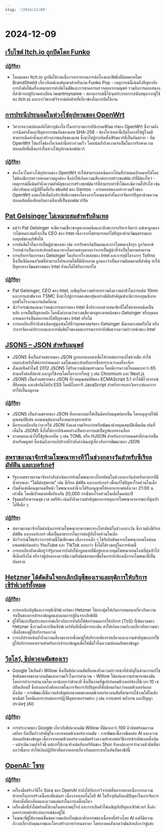 ```yaml
---
slug: '/2024/12/09'
---
```


# 2024-12-09

## [เว็บไซต์ Itch.io ถูกปิดโดย Funko](https://bsky.app/profile/itch.io/post/3lcu6h465bs2n)

### [ปฏิกิริยา](https://news.ycombinator.com/item?id=42363727)

- โดเมนของ Itch.io ถูกปิดใช้งานเนื่องจากรายงานการฉ้อโกงและฟิชชิ่งที่ผิดพลาดโดย BrandShield เกี่ยวกับหน้าแฟนเพจสำหรับเกม Funko Pop - เหตุการณ์นี้เน้นถึงปัญหากับการบังคับใช้เครื่องหมายการค้าอัตโนมัติและการขาดการตรวจสอบจากมนุษย์ รวมถึงการตอบสนองที่ล่าช้าจากผู้รับจดทะเบียน iwantmyname - สถานการณ์นี้ได้จุดประกายการสนับสนุนจากผู้ใช้ต่อ itch.io และการวิพากษ์วิจารณ์ต่อฝ่ายที่เกี่ยวข้องในการปิดใช้งาน

## [การประนีประนอมในห่วงโซ่อุปทานของ OpenWrt](https://flatt.tech/research/posts/compromising-openwrt-supply-chain-sha256-collision/)

- วิศวกรความปลอดภัยได้ระบุช่องโหว่ในกระบวนการอัปเกรดเฟิร์มแวร์ของ OpenWrt ซึ่งรวมถึงการฉีดคำสั่งและปัญหาการชนกันของแฮช SHA-256 - ช่องโหว่เหล่านี้เปิดโอกาสให้ผู้โจมตีสามารถฉีดคำสั่งและสร้างการชนกันของแฮช ซึ่งนำไปสู่การติดตั้งเฟิร์มแวร์ที่เป็นอันตราย - ทีม OpenWrt ได้แก้ไขช่องโหว่เหล่านี้อย่างรวดเร็ว โดยเน้นย้ำถึงความจำเป็นในการรักษาความปลอดภัยที่แข็งแกร่งในห่วงโซ่อุปทานซอฟต์แวร์

### [ปฏิกิริยา](https://news.ycombinator.com/item?id=42363102)

- ช่องโหว่ในห่วงโซ่อุปทานของ OpenWrt ทำให้สามารถดำเนินการโค้ดที่กำหนดเป้าหมายได้โดยไม่ต้องมีการตรวจสอบความถูกต้อง ซึ่งก่อให้เกิดความเสี่ยงต่อการสร้างซอฟต์แวร์ที่มีช่องโหว่ - เหตุการณ์นี้เน้นย้ำถึงความสำคัญของการสร้างซอฟต์แวร์ที่สามารถทำซ้ำได้และมีความโปร่งใส เช่นเดียวกับแนวปฏิบัติในที่เก็บ ebuild ของ Gentoo - การตอบสนองอย่างรวดเร็วของ OpenWrt แสดงให้เห็นถึงประสิทธิภาพของโครงการโอเพนซอร์สในการจัดการปัญหาด้านความปลอดภัยเมื่อเทียบกับทางเลือกที่เป็นซอฟต์แวร์ปิด

## [Pat Gelsinger ไม่เหมาะสมสำหรับอินเทล](https://bcantrill.dtrace.org/2024/12/08/why-gelsinger-was-wrong-for-intel/)

- แม้ว่า Pat Gelsinger จะมีความเชี่ยวชาญทางเทคนิคและทักษะการบริหารจัดการ แต่เขาถูกมองว่าไม่เหมาะสมที่จะเป็น CEO ของ Intel เนื่องจากไม่สามารถแก้ไขปัญหาด้านวัฒนธรรมและกลยุทธ์ของบริษัทได้
- การตัดสินใจในการเป็นผู้นำของเขา เช่น การรักษาเงินปันผลและการโฆษณาเชิงรุก ถูกวิพากษ์วิจารณ์ว่าเป็นการสะท้อนถึงแนวทางในยามสงบมากกว่าการเป็นผู้นำที่จำเป็นในยามสงคราม
- การบริหารจัดการของ Gelsinger ในบริการโรงหล่อของ Intel และการยุติโครงการ Tofino ซึ่งเป็นซิลิคอนสวิตช์ที่สามารถโปรแกรมได้ที่มีศักยภาพ ถูกมองว่าเป็นความผิดพลาดที่สำคัญ ทำให้ปัญหาทางวัฒนธรรมของ Intel ยังคงไม่ได้รับการแก้ไข

### [ปฏิกิริยา](https://news.ycombinator.com/item?id=42361955)

- Pat Gelsinger, CEO ของ Intel, เผชิญกับความท้าทายรวมถึงความล่าช้าในการผลิต 10nm และการแข่งขันจาก TSMC ซึ่งนำไปสู่การลดลงของหุ้นอย่างมีนัยสำคัญแม้จะมีการลงทุนเชิงกลยุทธ์ในโรงงานการผลิตก็ตาม
- นักวิจารณ์เสนอแนะว่าคณะกรรมการของ Intel ซึ่งประกอบด้วยสมาชิกที่ไม่ใช่สายเทคนิคเป็นหลัก อาจเป็นปัญหาหลัก โดยตั้งคำถามว่าความเชี่ยวชาญทางเทคนิคของ Gelsinger หรือบุคคลภายนอกจำเป็นต่อการแก้ไขปัญหาของ Intel หรือไม่
- การถกเถียงที่กำลังดำเนินอยู่มุ่งเน้นไปที่ว่ายุทธศาสตร์ของ Gelsinger นั้นเหมาะสมหรือไม่ หรือว่าการจัดองค์ประกอบและการตัดสินใจของคณะกรรมการกำลังขัดขวางความก้าวหน้าของ Intel

## [JSON5 – JSON สำหรับมนุษย์](https://json5.org/)

- JSON5 ซึ่งเป็นส่วนขยายของ JSON ถูกออกแบบมาเพื่อให้ง่ายต่อการแก้ไขด้วยมือ ทำให้เหมาะสำหรับไฟล์การกำหนดค่า แต่ไม่เหมาะสำหรับการสื่อสารระหว่างเครื่องจักร
- ตั้งแต่เปิดตัวในปี 2012 JSON5 ได้รับความนิยมอย่างมาก โดยมีการดาวน์โหลดมากกว่า 65 ล้านครั้งต่อสัปดาห์ และถูกใช้งานโดยโครงการใหญ่ ๆ เช่น Chromium และ Next.js
- JSON5 เป็นส่วนขยายของ JSON ที่รวมคุณสมบัติของ ECMAScript 5.1 ทำให้มีไวยากรณ์ที่ยืดหยุ่น และเข้ากันได้กับ ES5 โดยมีไลบรารี JavaScript สำหรับการแยกวิเคราะห์และการทำให้เป็นอนุกรม

### [ปฏิกิริยา](https://news.ycombinator.com/item?id=42360681)

- JSON5 เป็นส่วนขยายของ JSON ที่ออกแบบมาให้เป็นมิตรกับมนุษย์มากขึ้น โดยอนุญาตให้มีคุณสมบัติเช่น คอมเมนต์และเครื่องหมายจุลภาคท้าย
- มีการถกเถียงกันว่าควรให้ JSON ยังคงความเรียบง่ายหรือพัฒนาด้วยคุณสมบัติเพิ่มเติม เช่นที่เห็นใน JSON5 ซึ่งไม่ใช่การอัปเดตอย่างเป็นทางการแต่เป็นรูปแบบทางเลือก
- บางคนแนะนำให้ใช้รูปแบบอื่น ๆ เช่น TOML หรือ HJSON สำหรับการกำหนดค่าที่อ่านง่ายขึ้นสำหรับมนุษย์ ซึ่งเน้นถึงการอภิปรายที่กำลังดำเนินอยู่เกี่ยวกับการพัฒนาของ JSON

## [สหราชอาณาจักรห้ามโฆษณาทางทีวีในช่วงกลางวันสำหรับซีเรียล มัฟฟิน และเบอร์เกอร์](https://www.france24.com/en/live-news/20241204-uk-bans-daytime-tv-ads-for-cereals-muffins-and-burgers)

- รัฐบาลสหราชอาณาจักรกำลังดำเนินการห้ามโฆษณาทางโทรทัศน์ในช่วงกลางวันสำหรับอาหารที่มีน้ำตาลและ "ไม่ดีต่อสุขภาพ" เช่น ซีเรียล มัฟฟิน และเบอร์เกอร์ เพื่อแก้ไขปัญหาโรคอ้วนในเด็ก
- เริ่มตั้งแต่เดือนตุลาคมปีหน้า โฆษณาเหล่านี้จะได้รับอนุญาตให้ออกอากาศหลังเวลา 21:00 น. เท่านั้น โดยมีเป้าหมายเพื่อป้องกัน 20,000 กรณีของโรคอ้วนในเด็กในแต่ละปี
- รัฐมนตรีสาธารณสุข เวส สตรีทิง เน้นย้ำถึงความสำคัญของการหยุดการโฆษณาอาหารขยะที่มุ่งเป้าไปที่เด็ก ๆ

### [ปฏิกิริยา](https://news.ycombinator.com/item?id=42359836)

- สหราชอาณาจักรได้ดำเนินการห้ามโฆษณาอาหารขยะทางโทรทัศน์ในช่วงกลางวัน ซึ่งรวมถึงซีเรียล มัฟฟิน และเบอร์เกอร์ เพื่อเป็นมาตรการในการต่อสู้กับโรคอ้วนในเด็ก
- นักวิจารณ์โต้แย้งว่าการห้ามนี้ไม่เพียงพอ เนื่องจากเด็ก ๆ ได้รับอิทธิพลจากโฆษณาออนไลน์บนแพลตฟอร์มอย่าง YouTube และ TikTok มากกว่า ซึ่งไม่ได้รวมอยู่ในการห้ามนี้
- การถกเถียงยังคงมีอยู่ว่ารัฐบาลควรบังคับใช้กฎหมายที่มีอยู่และควบคุมโฆษณาออนไลน์ที่มุ่งเป้าไปที่เด็กหรือไม่ หรือว่าผู้ปกครองควรมีความรับผิดชอบมากขึ้นในการปกป้องเด็กจากโฆษณาที่เป็นอันตราย

## [Hetzner ได้ตัดสินใจยกเลิกบัญชีของเราและยุติการให้บริการเซิร์ฟเวอร์ทั้งหมด](https://mastodon.social/@kiwix/113622081750449356)

### [ปฏิกิริยา](https://news.ycombinator.com/item?id=42365295)

- การยกเลิกบัญชีและการยุติเซิร์ฟเวอร์ของ Hetzner ได้กระตุ้นให้เกิดการสนทนาเกี่ยวกับความจำเป็นของการสำรองข้อมูลและแผนการกู้คืนจากภัยพิบัติ
- ผู้ใช้ได้แบ่งปันประสบการณ์เกี่ยวกับการบังคับใช้ข้อกำหนดการให้บริการ (ToS) ที่เข้มงวดของ Hetzner ซึ่งรวมถึงการปิดเซิร์ฟเวอร์ทันทีเมื่อมีการละเมิด ทำให้เกิดความกังวลเกี่ยวกับความน่าเชื่อถือของผู้ให้บริการคลาวด์
- การอภิปรายเน้นย้ำถึงความเสี่ยงของการพึ่งพาผู้ให้บริการเพียงรายเดียวและความสำคัญของการใช้ผู้ให้บริการหลายรายสำหรับการสำรองข้อมูลเพื่อให้มั่นใจในความปลอดภัยของข้อมูล

## [วิลโลว์, ชิปควอนตัมของเรา](https://blog.google/technology/research/google-willow-quantum-chip/)

- Google ได้เปิดตัว Willow ซึ่งเป็นชิปควอนตัมที่แสดงถึงความก้าวหน้าที่สำคัญในด้านการแก้ไขข้อผิดพลาดของควอนตัมและความเร็วในการคำนวณ - Willow ได้แสดงความสามารถของมันโดยการทำการคำนวณในเวลาน้อยกว่าห้านาที ซึ่งเป็นงานที่ซูเปอร์คอมพิวเตอร์ต้องใช้เวลา 10 เซปทิลเลียนปี ซึ่งบ่งบอกถึงศักยภาพในการจัดการกับปัญหาที่ซับซ้อนเกินกว่าคอมพิวเตอร์แบบดั้งเดิม - การพัฒนานี้มีความสำคัญต่ออนาคตของคอมพิวเตอร์ควอนตัมที่สามารถใช้งานได้ในเชิงพาณิชย์ โดยมีผลกระทบต่อการปฏิวัติอุตสาหกรรมต่าง ๆ เช่น การแพทย์ พลังงาน และปัญญาประดิษฐ์ (AI)

### [ปฏิกิริยา](https://news.ycombinator.com/item?id=42367649)

- การประกาศของ Google เกี่ยวกับชิปควอนตัม Willow ที่มีมากกว่า 100 คิวบิตพร้อมความเสถียร ถือเป็นก้าวสำคัญในวงการคอมพิวเตอร์ควอนตัม - การพัฒนานี้อาจมีผลต่อ AI และความปลอดภัยของข้อมูล เนื่องจากคอมพิวเตอร์ควอนตัมสร้างความท้าทายต่อวิธีการเข้ารหัสแบบดั้งเดิม - แม้จะมีความสำเร็จนี้ แต่การใช้งานจริงเช่นอัลกอริทึมของ Shor ยังคงต้องการจำนวนคิวบิตที่มากกว่านี้มาก ทำให้เกิดปฏิกิริยาที่หลากหลายเกี่ยวกับผลกระทบในทันทีของชิปนี้

## [OpenAI: โซระ](https://sora.com/)

### [ปฏิกิริยา](https://news.ycombinator.com/item?id=42368604)

- เครื่องมือสร้างวิดีโอ Sora ของ OpenAI กำลังได้รับการวิจารณ์ที่หลากหลายเนื่องจากความท้าทายในการสร้างเนื้อหาที่แม่นยำ เนื่องจากเทคโนโลยี AI ในปัจจุบันยังคงมีปัญหาในการจัดการกับคำสั่งที่ละเอียดและความแม่นยำในการเคลื่อนไหว
- เครื่องมือนี้ยังไม่พร้อมใช้งานในสหภาพยุโรป และการเปิดตัวได้เผชิญกับปัญหาเซิร์ฟเวอร์ ซึ่งส่งผลกระทบต่อประสบการณ์ของผู้ใช้
- ในขณะที่ผู้ใช้บางคนชื่นชมความแปลกใหม่และศักยภาพของเนื้อหาที่สร้างโดย AI แต่ก็มีความกังวลเกี่ยวกับคุณภาพและโครงสร้างการกำหนดราคา โดยบางคนสังเกตว่ามันล้าหลังกว่าคู่แข่ง

<head>
  <meta property="og:title" content="เว็บไซต์ Itch.io ถูกปิดโดย Funko" />
  <meta property="og:type" content="website" />
  <meta property="og:image" content="https://og.cho.sh/api/og/?title=%E0%B9%80%E0%B8%A7%E0%B9%87%E0%B8%9A%E0%B9%84%E0%B8%8B%E0%B8%95%E0%B9%8C%20Itch.io%20%E0%B8%96%E0%B8%B9%E0%B8%81%E0%B8%9B%E0%B8%B4%E0%B8%94%E0%B9%82%E0%B8%94%E0%B8%A2%20Funko&subheading=%E0%B8%A7%E0%B8%B1%E0%B8%99%E0%B8%88%E0%B8%B1%E0%B8%99%E0%B8%97%E0%B8%A3%E0%B9%8C%E0%B8%97%E0%B8%B5%E0%B9%88%209%20%E0%B8%98%E0%B8%B1%E0%B8%99%E0%B8%A7%E0%B8%B2%E0%B8%84%E0%B8%A1%202567%3A%20%E0%B8%AA%E0%B8%A3%E0%B8%B8%E0%B8%9B%E0%B8%82%E0%B9%88%E0%B8%B2%E0%B8%A7%E0%B9%81%E0%B8%AE%E0%B9%87%E0%B8%81%E0%B9%80%E0%B8%81%E0%B8%AD%E0%B8%A3%E0%B9%8C" />
</head>
